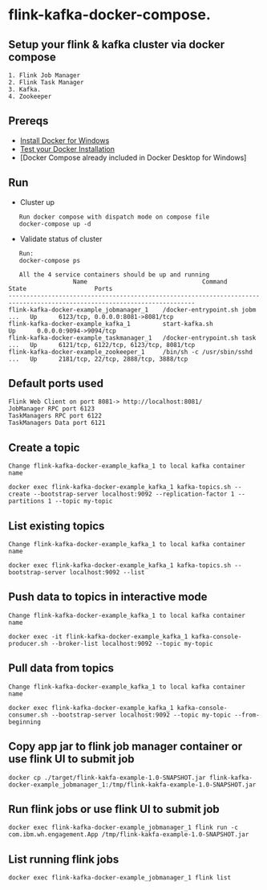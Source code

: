 # flink-kafka-docker-compose.
 
## Setup your flink & kafka cluster via docker compose
```
1. Flink Job Manager
2. Flink Task Manager
3. Kafka.
4. Zookeeper
```

## Prereqs

- [Install Docker for Windows](https://docs.docker.com/docker-for-windows/install/)
- [Test your Docker Installation](https://docs.docker.com/docker-for-windows/#test-your-installation)
- [Docker Compose already included in Docker Desktop for Windows]

## Run

-  Cluster up 
```
   Run docker compose with dispatch mode on compose file
   docker-compose up -d
```
-  Validate status of cluster 

```
   Run:
   docker-compose ps
   
   All the 4 service containers should be up and running
                  Name                                Command               State                   Ports
--------------------------------------------------------------------------------------------------------------------------
flink-kafka-docker-example_jobmanager_1    /docker-entrypoint.sh jobm ...   Up      6123/tcp, 0.0.0.0:8081->8081/tcp
flink-kafka-docker-example_kafka_1         start-kafka.sh                   Up      0.0.0.0:9094->9094/tcp
flink-kafka-docker-example_taskmanager_1   /docker-entrypoint.sh task ...   Up      6121/tcp, 6122/tcp, 6123/tcp, 8081/tcp
flink-kafka-docker-example_zookeeper_1     /bin/sh -c /usr/sbin/sshd  ...   Up      2181/tcp, 22/tcp, 2888/tcp, 3888/tcp
```

## Default ports used 
```
Flink Web Client on port 8081-> http://localhost:8081/
JobManager RPC port 6123
TaskManagers RPC port 6122
TaskManagers Data port 6121
```

## Create a topic
```
Change flink-kafka-docker-example_kafka_1 to local kafka container name

docker exec flink-kafka-docker-example_kafka_1 kafka-topics.sh --create --bootstrap-server localhost:9092 --replication-factor 1 --partitions 1 --topic my-topic
```

## List existing topics
```
Change flink-kafka-docker-example_kafka_1 to local kafka container name

docker exec flink-kafka-docker-example_kafka_1 kafka-topics.sh --bootstrap-server localhost:9092 --list
```


## Push data to topics in interactive mode
```
Change flink-kafka-docker-example_kafka_1 to local kafka container name

docker exec -it flink-kafka-docker-example_kafka_1 kafka-console-producer.sh --broker-list localhost:9092 --topic my-topic
```
## Pull data from topics
```
Change flink-kafka-docker-example_kafka_1 to local kafka container name

docker exec flink-kafka-docker-example_kafka_1 kafka-console-consumer.sh --bootstrap-server localhost:9092 --topic my-topic --from-beginning
```

## Copy app jar to flink job manager container or use flink UI to submit job
```
docker cp ./target/flink-kakfa-example-1.0-SNAPSHOT.jar flink-kafka-docker-example_jobmanager_1:/tmp/flink-kakfa-example-1.0-SNAPSHOT.jar
```
## Run flink jobs or use flink UI to submit job
```
docker exec flink-kafka-docker-example_jobmanager_1 flink run -c com.ibm.wh.engagement.App /tmp/flink-kakfa-example-1.0-SNAPSHOT.jar
```
## List running flink jobs
```
docker exec flink-kafka-docker-example_jobmanager_1 flink list
```
